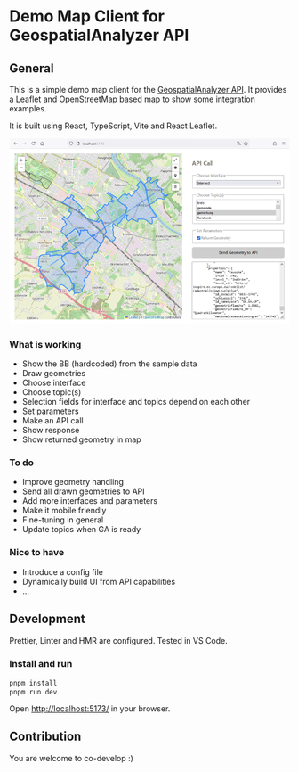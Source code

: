 # Demo Map Client for GeospatialAnalyzer API

## General

This is a simple demo map client for the [GeospatialAnalyzer API](https://github.com/geobakery/GeospatialAnalyzer). It provides a Leaflet and OpenStreetMap based map to show some integration examples.

It is built using React, TypeScript, Vite and React Leaflet.

![Screenshot Demo Map Client](src/assets/screenshots/app-screenshot-desktop.png)

### What is working

- Show the BB (hardcoded) from the sample data
- Draw geometries
- Choose interface
- Choose topic(s)
- Selection fields for interface and topics depend on each other
- Set parameters
- Make an API call
- Show response
- Show returned geometry in map

### To do

- Improve geometry handling
- Send all drawn geometries to API
- Add more interfaces and parameters
- Make it mobile friendly
- Fine-tuning in general
- Update topics when GA is ready

### Nice to have

- Introduce a config file
- Dynamically build UI from API capabilities
- ...

## Development

Prettier, Linter and HMR are configured. Tested in VS Code.

### Install and run

```
pnpm install
pnpm run dev
```

Open [http://localhost:5173/](http://localhost:5173/) in your browser.

## Contribution

You are welcome to co-develop :)
